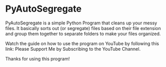 # PyAutoSegregate
PyAutoSegregate is a simple Python Program that cleans up your messy files. It basically sorts out (or segregate) files based on their file extension and group them together to separate folders to make your files organized.

Watch the guide on how to use the program on YouTube by following this link: <insert link>
Please Support Me by Subscribing to the YouTube Channel.
  
Thanks for using this program!
